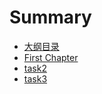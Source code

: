 # Summary

* [大纲目录](README.md)
* [First Chapter](chapter1.md)
* [task2](chapter1/task2.md)
* [task3](task3.md)

